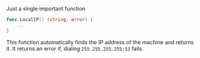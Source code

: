 Just a single important function
```go
func LocalIP() (string, error) {
	...
}
```
This function automatically finds 
the IP address of the machine and returns it. It returns an error if, dialing `255.255.255.255:53` fails.